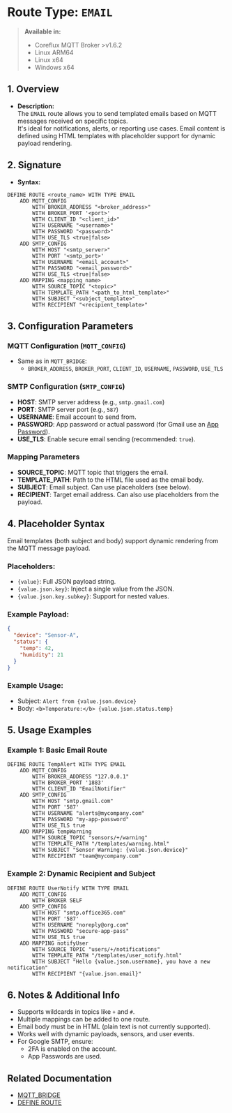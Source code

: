 
# Route Type: `EMAIL`
> **Available in:**
> - Coreflux MQTT Broker >v1.6.2  
> - Linux ARM64  
> - Linux x64  
> - Windows x64  

## 1. Overview
- **Description:**  
  The `EMAIL` route allows you to send templated emails based on MQTT messages received on specific topics.  
  It's ideal for notifications, alerts, or reporting use cases. Email content is defined using HTML templates with placeholder support for dynamic payload rendering.

## 2. Signature
- **Syntax:**  
```lot
DEFINE ROUTE <route_name> WITH TYPE EMAIL
    ADD MQTT_CONFIG
        WITH BROKER_ADDRESS "<broker_address>"
        WITH BROKER_PORT '<port>'
        WITH CLIENT_ID "<client_id>"
        WITH USERNAME "<username>"
        WITH PASSWORD "<password>"
        WITH USE_TLS <true|false>
    ADD SMTP_CONFIG
        WITH HOST "<smtp_server>"
        WITH PORT '<smtp_port>'
        WITH USERNAME "<email_account>"
        WITH PASSWORD "<email_password>"
        WITH USE_TLS <true|false>
    ADD MAPPING <mapping_name>
        WITH SOURCE_TOPIC "<topic>"
        WITH TEMPLATE_PATH "<path_to_html_template>"
        WITH SUBJECT "<subject_template>"
        WITH RECIPIENT "<recipient_template>"
```

## 3. Configuration Parameters

### MQTT Configuration (`MQTT_CONFIG`)
- Same as in `MQTT_BRIDGE`:
  - `BROKER_ADDRESS`, `BROKER_PORT`, `CLIENT_ID`, `USERNAME`, `PASSWORD`, `USE_TLS`

### SMTP Configuration (`SMTP_CONFIG`)
- **HOST**: SMTP server address (e.g., `smtp.gmail.com`)
- **PORT**: SMTP server port (e.g., `587`)
- **USERNAME**: Email account to send from.
- **PASSWORD**: App password or actual password (for Gmail use an [App Password](https://support.google.com/accounts/answer/185833?hl=en)).
- **USE_TLS**: Enable secure email sending (recommended: `true`).

### Mapping Parameters
- **SOURCE_TOPIC**: MQTT topic that triggers the email.
- **TEMPLATE_PATH**: Path to the HTML file used as the email body.
- **SUBJECT**: Email subject. Can use placeholders (see below).
- **RECIPIENT**: Target email address. Can also use placeholders from the payload.

## 4. Placeholder Syntax

Email templates (both subject and body) support dynamic rendering from the MQTT message payload.

### Placeholders:
- `{value}`: Full JSON payload string.
- `{value.json.key}`: Inject a single value from the JSON.
- `{value.json.key.subkey}`: Support for nested values.

### Example Payload:
```json
{
  "device": "Sensor-A",
  "status": {
    "temp": 42,
    "humidity": 21
  }
}
```

### Example Usage:
- Subject: `Alert from {value.json.device}`
- Body: `<b>Temperature:</b> {value.json.status.temp}`

## 5. Usage Examples

### Example 1: Basic Email Route

```lot
DEFINE ROUTE TempAlert WITH TYPE EMAIL
    ADD MQTT_CONFIG
        WITH BROKER_ADDRESS "127.0.0.1"
        WITH BROKER_PORT '1883'
        WITH CLIENT_ID "EmailNotifier"
    ADD SMTP_CONFIG
        WITH HOST "smtp.gmail.com"
        WITH PORT '587'
        WITH USERNAME "alerts@mycompany.com"
        WITH PASSWORD "my-app-password"
        WITH USE_TLS true
    ADD MAPPING tempWarning
        WITH SOURCE_TOPIC "sensors/+/warning"
        WITH TEMPLATE_PATH "/templates/warning.html"
        WITH SUBJECT "Sensor Warning: {value.json.device}"
        WITH RECIPIENT "team@mycompany.com"
```

### Example 2: Dynamic Recipient and Subject

```lot
DEFINE ROUTE UserNotify WITH TYPE EMAIL
    ADD MQTT_CONFIG
        WITH BROKER SELF
    ADD SMTP_CONFIG
        WITH HOST "smtp.office365.com"
        WITH PORT '587'
        WITH USERNAME "noreply@org.com"
        WITH PASSWORD "secure-app-pass"
        WITH USE_TLS true
    ADD MAPPING notifyUser
        WITH SOURCE_TOPIC "users/+/notifications"
        WITH TEMPLATE_PATH "/templates/user_notify.html"
        WITH SUBJECT "Hello {value.json.username}, you have a new notification"
        WITH RECIPIENT "{value.json.email}"
```

## 6. Notes & Additional Info
- Supports wildcards in topics like `+` and `#`.
- Multiple mappings can be added to one route.
- Email body must be in HTML (plain text is not currently supported).
- Works well with dynamic payloads, sensors, and user events.
- For Google SMTP, ensure:
  - 2FA is enabled on the account.
  - App Passwords are used.

## Related Documentation
- [MQTT_BRIDGE](../System/MQTT_BRIDGE.md)
- [DEFINE ROUTE](../DEFINE%20ROUTE.md)

